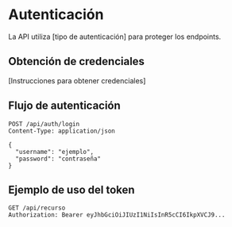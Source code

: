 # Autenticación 
 
La API utiliza [tipo de autenticación] para proteger los endpoints. 
 
## Obtención de credenciales 
 
[Instrucciones para obtener credenciales] 
 
## Flujo de autenticación 
 
```plaintext 
POST /api/auth/login 
Content-Type: application/json 
 
{ 
  "username": "ejemplo", 
  "password": "contraseña" 
} 
``` 
 
## Ejemplo de uso del token 
 
```plaintext 
GET /api/recurso 
Authorization: Bearer eyJhbGciOiJIUzI1NiIsInR5cCI6IkpXVCJ9... 
``` 
